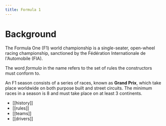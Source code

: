 ```yaml
---
title: Formula 1
---
```


# Background

 The Formula One (F1) world championship is a single-seater, open-wheel racing championship, sanctioned by the Fédération Internationale de l'Automobile (FIA). 

The word *formula* in the name refers to the set of rules the constructors must conform to.

An F1 season consists of a series of races, known as **Grand Prix**, which take place worldwide on both purpose built and street circuits. The minimum races in a season is 8 and must take place on at least 3 continents.

- [[history]]
- [[rules]]
- [[teams]]
- [[drivers]]

